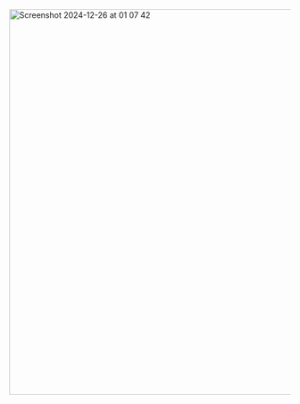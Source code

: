<img width="692" alt="Screenshot 2024-12-26 at 01 07 42" src="https://github.com/user-attachments/assets/2374e0c3-c951-4bce-aba9-bbf8ba71b569" />

